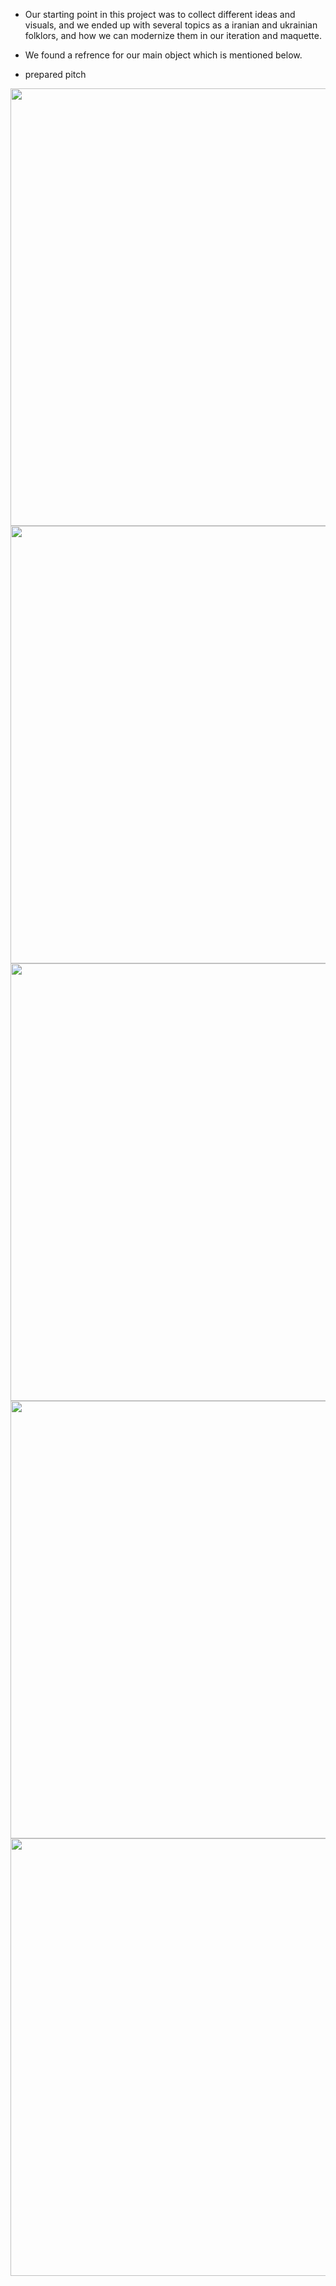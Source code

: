 - Our starting point in this project was to collect different ideas and visuals, and we ended up with several topics as a iranian and ukrainian folklors, and how we can modernize them in our iteration and maquette.

- We found a refrence for our main object which is mentioned below.

- prepared pitch

<img src="imagesD/1.png" width="700px">

<img src="imagesD/2.png" width="700px">

<img src="imagesD/3.png" width="700px">

<img src="imagesD/4.png" width="700px">

<img src="imagesD/5.png" width="700px">